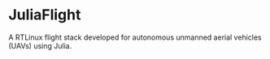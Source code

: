 # JuliaFlight
A RTLinux flight stack developed for autonomous unmanned aerial vehicles (UAVs) using Julia.
